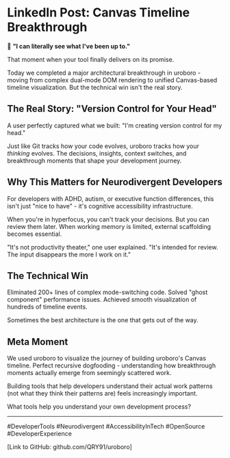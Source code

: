 # LinkedIn Post: Canvas Timeline Breakthrough

🎯 **"I can literally see what I've been up to."**

That moment when your tool finally delivers on its promise.

Today we completed a major architectural breakthrough in uroboro - moving from complex dual-mode DOM rendering to unified Canvas-based timeline visualization. But the technical win isn't the real story.

## The Real Story: "Version Control for Your Head"

A user perfectly captured what we built: "I'm creating version control for my head."

Just like Git tracks how your code evolves, uroboro tracks how your *thinking* evolves. The decisions, insights, context switches, and breakthrough moments that shape your development journey.

## Why This Matters for Neurodivergent Developers

For developers with ADHD, autism, or executive function differences, this isn't just "nice to have" - it's cognitive accessibility infrastructure.

When you're in hyperfocus, you can't track your decisions. But you can review them later. When working memory is limited, external scaffolding becomes essential.

"It's not productivity theater," one user explained. "It's intended for review. The input disappears the more I work on it."

## The Technical Win

Eliminated 200+ lines of complex mode-switching code. Solved "ghost component" performance issues. Achieved smooth visualization of hundreds of timeline events.

Sometimes the best architecture is the one that gets out of the way.

## Meta Moment

We used uroboro to visualize the journey of building uroboro's Canvas timeline. Perfect recursive dogfooding - understanding how breakthrough moments actually emerge from seemingly scattered work.

Building tools that help developers understand their actual work patterns (not what they think their patterns are) feels increasingly important.

What tools help you understand your own development process?

---

#DeveloperTools #Neurodivergent #AccessibilityInTech #OpenSource #DeveloperExperience

[Link to GitHub: github.com/QRY91/uroboro]